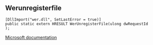 ## Werunregisterfile

```
[DllImport("wer.dll", SetLastError = true)]
public static extern HRESULT WerUnregisterFile(ulong dwRequestId
);
```

[Microsoft documentation](https://docs.microsoft.com/en-us/windows/win32/wer/wer-register-file)
